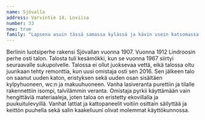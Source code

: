 ```yaml
---
name: Sjövalla
address: Varvintie 14, Loviisa
number: 33
new: true
family: "Lapsena asuin tässä samassa kylässä ja kävin usein katsomassa tätä taloa, missä uneksin jonakin päivänä asuvani. Onnellisten yhteensattumien kautta sain mahdollisuuden ostaa kyseisen talon vuonna 2016. Kunnostimme ensin talon vanhaa osaa, mihin muutimme sisään juhannukseksi 2017. Aluksi käytimme ulkovessaa ja kävimme sukulaisten luona suihkussa.  Syksyllä 2017 saimme sisävessan ja joulukuussa kylpyhuone oli valmis. Samoihin aikoihin saatiin myös lämpöjärjestelmä kytkettyä, joten iloitsimme koko syksyn siitä, että talossa oli toimiva puulämmitys. Uudenvuoden jälkeen makuuhuonekin valmistui ja sali vapautui taas salikäyttöön. Viihdymme erinomaisesti tämän talon lämpimässä ja rauhallisessa tunnelmassa."
---
```

Berlinin luotsiperhe rakensi Sjövallan vuonna 1907. Vuonna 1912 Lindroosin perhe osti talon. Talosta tuli kesämökki, kun se vuonna 1967 siirtyi seuraavalle sukupolvelle. Talossa ei ollut juoksevaa vettä, eikä talossa oltu juurikaan tehty remonttia, kun uusi omistaja osti sen 2016. Sen jälkeen talo on saanut uuden katon, eristyksen sekä uuden osan sisältäen kylpyhuoneen, wc:n ja makuuhuoneen.  Vanha lasiveranta purettiin ja tilalle rakennettiin isompi, talvilämmin veranta.  Omistaja  pyrkii käyttämään vain hengittäviä materiaaleja, joten taloa on eristetty ekovillalla ja puukuitulevyillä.  Vanhat lattiat ja kattopaneelit voitiin osittain säilyttää ja keittön puuhella sekä salin kaakeliuuni olivat molemmat käyttökunnossa.

